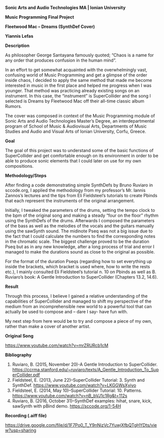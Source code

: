 
**Sonic Arts and Audio Technologies MA | Ionian University**

**Music Programming Final Project**

**Fleetwood Mac – Dreams (SynthDef Cover)**

**Yiannis Lefas**



**Description**

As philosopher George Santayana famously quoted; “Chaos is a name for any order that produces confusion in the human mind”. 

In an effort to get somewhat acquainted with the overwhelmingly vast, confusing world of Music Programming and get a glimpse of the order inside chaos, I decided to apply the same method that made me become interested in music in the first place and helped me progress when I was younger. That method was practicing already existing songs on an instrument. In this case, the “instrument” is SuperCollider and the song I selected is Dreams by Fleetwood Mac off their all-time classic album Rumors.

The cover was composed in context of the Music Programming module of Sonic Arts and Audio Technologies Master’s Degree, an interdepartmental program of School of Music & Audiovisual Arts, Departments of Music Studies and Audio and Visual Arts of Ionian University, Corfu, Greece.


**Goal**

The goal of this project was to understand some of the basic functions of SuperCollider and get comfortable enough on its environment in order to be able to produce sonic elements that I could later on use for my own compositions.


**Methodology/Steps**

After finding a code demonstrating simple SynthDefs by Bruno Ruviaro in sccode.org, I applied the methodology from my professor’s Mr. Iannis Zannos’s lectures and the tips from Eli Fieldsteel’s tutorials to create Pbinds that each represent the instruments of the original arrangement.

Initially, I tweaked the parameters of the drums, setting the tempo clock to the bpm of the original song and making a steady “four on the floor” rhythm using the SynthDefs of the drums.  Afterwards I composed the parameters of the bass as well as the melodies of the vocals and the guitars manually using the sawSynth sound.  The midinote Pseq was not a big issue due to the fact that I could calculate the numbers to find the corresponding notes in the chromatic scale. The biggest challenge proved to be the duration Pseq but as in any new knowledge, after a long process of trial and error I managed to make the durations sound as close to the original as possible. 

For the format of the duration Pseqs (regarding how to set everything up inside the brackets, which bracket is used where, how to write the rests etc.), I mainly consulted Eli Fieldsteel’s tutorial n. 10 on Pbinds as well as B. Ruviaro’s book: A Gentle Introduction to SuperCollider (Chapters 13.2, 14.6). 


**Result**

Through this process, I believe I gained a relative understanding of the capabilities of SuperCollider and managed to shift my perspective of the medium from an incomprehensible new world to a powerful tool that can actually be used to compose and – dare I say- have fun with. 

My next step from here would be to try and compose a piece of my own, rather than make a cover of another artist.


**Original Song**

<https://www.youtube.com/watch?v=mrZRURcb1cM> 


**Bibliography**

1. Ruviaro, B. (2015, November 20)-A Gentle Introduction to SuperCollider. <https://ccrma.stanford.edu/~ruviaro/texts/A_Gentle_Introduction_To_SuperCollider.pdf> 
1. Fieldsteel, E. (2013, June 22)–SuperCollider Tutorial: 3. Synth and SynthDef. <https://www.youtube.com/watch?v=LKGGWsXyiyo> 
1. Fieldsteel, E. (2014, May 10)–SuperCollider Tutorial: 10. Patterns. <https://www.youtube.com/watch?v=nB_bVJ1c1Rg&t=112s> 
1. Ruviaro, B. (2016, October 31)–SynthDef examples: hihat, snare, kick, sawSynth with pBind demo. <https://sccode.org/1-54H>

**Recording (.aiff file)**

<https://drive.google.com/file/d/1F7Po0_T_Y9nNizVc7YuwjXfbQTgHYDts/view?usp=sharing> 
